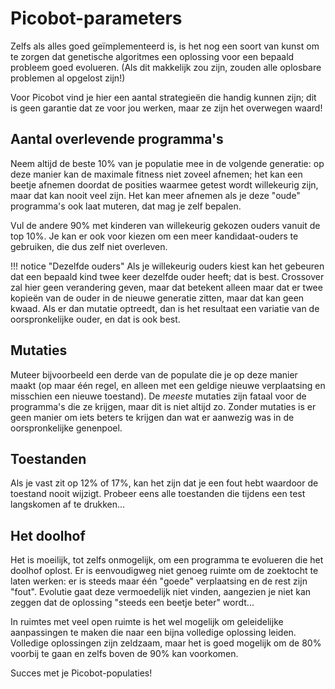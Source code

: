 # Picobot-parameters

Zelfs als alles goed geïmplementeerd is, is het nog een soort van kunst om te zorgen dat genetische algoritmes een oplossing voor een bepaald probleem goed evolueren. (Als dit makkelijk zou zijn, zouden alle oplosbare problemen al opgelost zijn!)

Voor Picobot vind je hier een aantal strategieën die handig kunnen zijn; dit is geen garantie dat ze voor jou werken, maar ze zijn het overwegen waard!

## Aantal overlevende programma's

Neem altijd de beste 10% van je populatie mee in de volgende generatie: op deze manier kan de maximale fitness niet zoveel afnemen; het kan een beetje afnemen doordat de posities waarmee getest wordt willekeurig zijn, maar dat kan nooit veel zijn. Het kan meer afnemen als je deze "oude" programma's ook laat muteren, dat mag je zelf bepalen.

Vul de andere 90% met kinderen van willekeurig gekozen ouders vanuit de top 10%. Je kan er ook voor kiezen om een meer kandidaat-ouders te gebruiken, die dus zelf niet overleven.

!!! notice "Dezelfde ouders"
    Als je willekeurig ouders kiest kan het gebeuren dat een bepaald kind twee keer dezelfde ouder heeft; dat is best. Crossover zal hier geen verandering geven, maar dat betekent alleen maar dat er twee kopieën van de ouder in de nieuwe generatie zitten, maar dat kan geen kwaad. Als er dan mutatie optreedt, dan is het resultaat een variatie van de oorspronkelijke ouder, en dat is ook best.
    
## Mutaties

Muteer bijvoorbeeld een derde van de populate die je op deze manier maakt (op maar één regel, en alleen met een geldige nieuwe verplaatsing en misschien een nieuwe toestand). De *meeste* mutaties zijn fataal voor de programma's die ze krijgen, maar dit is niet altijd zo. Zonder mutaties is er geen manier om iets beters te krijgen dan wat er aanwezig was in de oorspronkelijke genenpoel.


## Toestanden

Als je vast zit op 12% of 17%, kan het zijn dat je een fout hebt waardoor de toestand nooit wijzigt. Probeer eens alle toestanden die tijdens een test langskomen af te drukken...

## Het doolhof

Het is moeilijk, tot zelfs onmogelijk, om een programma te evolueren die het doolhof oplost. Er is eenvoudigweg niet genoeg ruimte om de zoektocht te laten werken: er is steeds maar één "goede" verplaatsing en de rest zijn "fout". Evolutie gaat deze vermoedelijk niet vinden, aangezien je niet kan zeggen dat de oplossing "steeds een beetje beter" wordt...

In ruimtes met veel open ruimte is het wel mogelijk om geleidelijke aanpassingen te maken die naar een bijna volledige oplossing leiden. Volledige oplossingen zijn zeldzaam, maar het is goed mogelijk om de 80% voorbij te gaan en zelfs boven de 90% kan voorkomen.

Succes met je Picobot-populaties!
